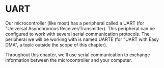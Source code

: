 # UART

Our microcontroller (like most) has a peripheral called a UART (for "Universal Asynchronous
Receiver/Transmitter). This peripheral can be configured to work with several serial communication
protocols. The peripheral we will be working with is named UARTE (for "UART with Easy DMA", a topic
outside the scope of this chapter).

Throughout this chapter, we'll use serial communication to exchange information between the
microcontroller and your computer.
